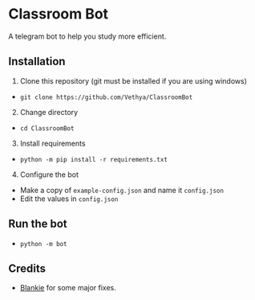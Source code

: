 # Classroom Bot
A telegram bot to help you study more efficient.
## Installation
1. Clone this repository (git must be installed if you are using windows)
- `git clone https://github.com/Vethya/ClassroomBot`
2. Change directory
- `cd ClassroomBot`
3. Install requirements
- `python -m pip install -r requirements.txt`
4. Configure the bot
- Make a copy of `example-config.json` and name it `config.json`
- Edit the values in `config.json`
## Run the bot
- `python -m bot`
## Credits
- [Blankie](https://github.com/the-blank-x) for some major fixes.